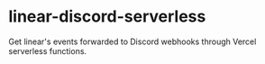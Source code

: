 # linear-discord-serverless
Get linear's events forwarded to Discord webhooks through Vercel serverless functions.
